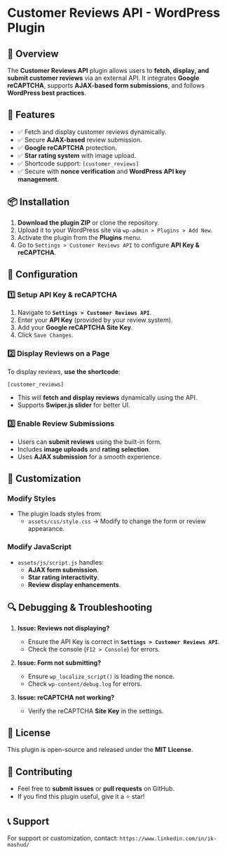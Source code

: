 # Customer Reviews API - WordPress Plugin

## 📌 Overview
The **Customer Reviews API** plugin allows users to **fetch, display, and submit customer reviews** via an external API. It integrates **Google reCAPTCHA**, supports **AJAX-based form submissions**, and follows **WordPress best practices**.

## 🔹 Features
- ✅ Fetch and display customer reviews dynamically.
- ✅ Secure **AJAX-based** review submission.
- ✅ **Google reCAPTCHA** protection.
- ✅ **Star rating system** with image upload.
- ✅ Shortcode support: `[customer_reviews]`
- ✅ Secure with **nonce verification** and **WordPress API key management**.

## 📦 Installation
1. **Download the plugin ZIP** or clone the repository.
2. Upload it to your WordPress site via `wp-admin > Plugins > Add New`.
3. Activate the plugin from the **Plugins** menu.
4. Go to `Settings > Customer Reviews API` to configure **API Key & reCAPTCHA**.

## 🔧 Configuration
### **1️⃣ Setup API Key & reCAPTCHA**
1. Navigate to **`Settings > Customer Reviews API`**.
2. Enter your **API Key** (provided by your review system).
3. Add your **Google reCAPTCHA Site Key**.
4. Click `Save Changes`.

### **2️⃣ Display Reviews on a Page**
To display reviews, **use the shortcode**:
```html
[customer_reviews]
```
- This will **fetch and display reviews** dynamically using the API.
- Supports **Swiper.js slider** for better UI.

### **3️⃣ Enable Review Submissions**
- Users can **submit reviews** using the built-in form.
- Includes **image uploads** and **rating selection**.
- Uses **AJAX submission** for a smooth experience.

## 🎨 Customization
### **Modify Styles**
- The plugin loads styles from:
    - `assets/css/style.css` → Modify to change the form or review appearance.

### **Modify JavaScript**
- `assets/js/script.js` handles:
    - **AJAX form submission**.
    - **Star rating interactivity**.
    - **Review display enhancements**.

## 🔍 Debugging & Troubleshooting
1. **Issue: Reviews not displaying?**
    - Ensure the API Key is correct in **`Settings > Customer Reviews API`**.
    - Check the console (`F12 > Console`) for errors.

2. **Issue: Form not submitting?**
    - Ensure `wp_localize_script()` is loading the nonce.
    - Check `wp-content/debug.log` for errors.

3. **Issue: reCAPTCHA not working?**
    - Verify the reCAPTCHA **Site Key** in the settings.

## 📜 License
This plugin is open-source and released under the **MIT License**.

## 🤝 Contributing
- Feel free to **submit issues** or **pull requests** on GitHub.
- If you find this plugin useful, give it a ⭐ star!

## 📞 Support
For support or customization, contact: `https://www.linkedin.com/in/ik-mashud/`

